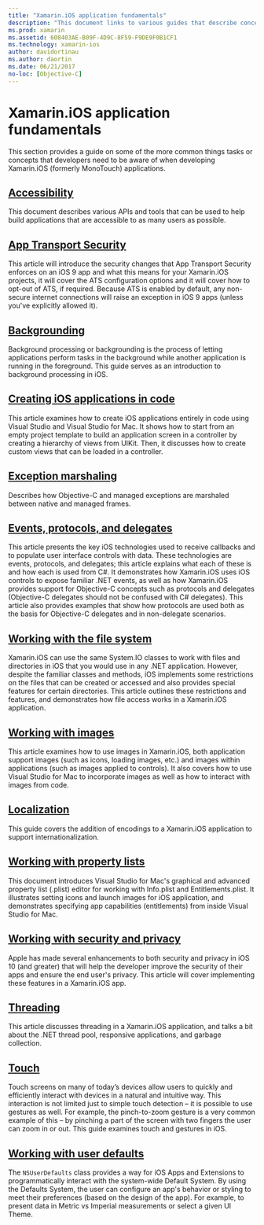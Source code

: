```yaml
---
title: "Xamarin.iOS application fundamentals"
description: "This document links to various guides that describe concepts foundational to Xamarin.iOS development, such as app transport security, backgrounding, events, and threading."
ms.prod: xamarin
ms.assetid: 608403AE-B09F-4D9C-8F59-F9DE9F0B1CF1
ms.technology: xamarin-ios
author: davidortinau
ms.author: daortin
ms.date: 06/21/2017
no-loc: [Objective-C]
---
```

# Xamarin.iOS application fundamentals

This section provides a guide on some of the more common things tasks or
concepts that developers need to be aware of when developing Xamarin.iOS (formerly MonoTouch) applications.

## [Accessibility](~/ios/app-fundamentals/accessibility.md)

This document describes various APIs and tools that can be used to help
build applications that are accessible to as many users as possible.

## [App Transport Security](~/ios/app-fundamentals/ats.md)

This article will introduce the security changes that App Transport Security enforces on an iOS 9 app and what this means for your Xamarin.iOS projects, it will cover the ATS configuration options and it will cover how to opt-out of ATS, if required. Because ATS is enabled by default, any non-secure internet connections will raise an exception in iOS 9 apps (unless you've explicitly allowed it).

## [Backgrounding](~/ios/app-fundamentals/backgrounding/index.md)

Background processing or backgrounding is the process of letting applications perform tasks in the background while another application is running in the foreground. This guide serves as an introduction to background processing in iOS.

## [Creating iOS applications in code](~/ios/app-fundamentals/ios-code-only.md)

This article examines how to create iOS applications entirely in code using Visual Studio and Visual Studio for Mac. It shows how to start from an empty project template to build an application screen in a controller by creating a hierarchy of views from UIKit. Then, it discusses how to create custom views that can be loaded in a controller.

## [Exception marshaling](~/ios/platform/exception-marshaling.md)

Describes how Objective-C and managed exceptions are marshaled between native and managed frames.

## [Events, protocols, and delegates](~/ios/app-fundamentals/delegates-protocols-and-events.md)

This article presents the key iOS technologies used to receive callbacks and to populate user interface controls with data. These technologies are events, protocols, and delegates; this article explains what each of these is and how each is used from C#. It demonstrates how Xamarin.iOS uses iOS controls to expose familiar .NET events, as well as how Xamarin.iOS provides support for Objective-C concepts such as protocols and delegates (Objective-C delegates should not be confused with C# delegates). This article also provides examples that show how protocols are used both as the basis for Objective-C delegates and in non-delegate scenarios.

## [Working with the file system](~/ios/app-fundamentals/file-system.md)

Xamarin.iOS can use the same System.IO classes to work with files and
directories in iOS that you would use in any .NET application. However, despite
the familiar classes and methods, iOS implements some restrictions on the files
that can be created or accessed and also provides special features for certain
directories. This article outlines these restrictions and features, and
demonstrates how file access works in a Xamarin.iOS application.

## [Working with images](~/ios/app-fundamentals/images-icons/index.md)

This article examines how to use images in Xamarin.iOS, both application
support images (such as icons, loading images, etc.) and images within
applications (such as images applied to controls). It also covers how to use
Visual Studio for Mac to incorporate images as well as how to interact with images from
code.

## [Localization](~/ios/app-fundamentals/localization/index.md)

This guide covers the addition of encodings to a Xamarin.iOS application to
support internationalization.

## [Working with property lists](~/ios/app-fundamentals/index.md)

This document introduces Visual Studio for Mac's graphical and advanced property list (.plist) editor for working with Info.plist and Entitlements.plist. It illustrates setting icons and launch images for iOS application, and demonstrates specifying app capabilities (entitlements) from inside Visual Studio for Mac.

## [Working with security and privacy](~/ios/app-fundamentals/security-privacy.md)

Apple has made several enhancements to both security and privacy in iOS 10 (and greater) that will help the developer improve the security of their apps and ensure the end user's privacy. This article will cover implementing these features in a Xamarin.iOS app.

## [Threading](~/ios/app-fundamentals/threading.md)

This article discusses threading in a Xamarin.iOS application, and talks a bit
about the .NET thread pool, responsive applications, and garbage
collection.

## [Touch](~/ios/app-fundamentals/touch/index.md)

Touch screens on many of today’s devices allow users to quickly and efficiently interact with devices in a natural and intuitive way. This interaction is not limited just to simple touch detection – it is possible to use gestures as well. For example, the pinch-to-zoom gesture is a very common example of this – by pinching a part of the screen with two fingers the user can zoom in or out. This guide examines touch and gestures in iOS.

## [Working with user defaults](~/ios/app-fundamentals/user-defaults.md)

The `NSUserDefaults` class provides a way for iOS Apps and Extensions to programmatically interact with the system-wide Default System. By using the Defaults System, the user can configure an app's behavior or styling to meet their preferences (based on the design of the app). For example, to present data in Metric vs Imperial measurements or select a given UI Theme.
